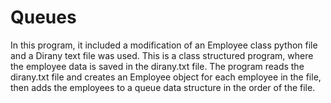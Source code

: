 # Queues
In this program, it included a modification of an Employee class python file and a Dirany
text file was used. This is a class structured program, where the employee data is saved in
the dirany.txt file. The program reads the dirany.txt file and creates an Employee object
for each employee in the file, then adds the employees to a queue data structure in the
order of the file.
